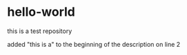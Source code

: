 # hello-world
this is a test repository

added "this is a" to the beginning of the description on line 2
